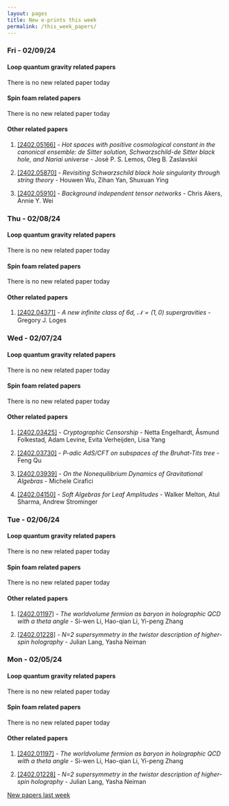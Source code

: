 ```yaml
---
layout: pages
title: New e-prints this week
permalink: /this_week_papers/
---
```




### Fri - 02/09/24

#### Loop quantum gravity related papers

There is no new related paper today 

#### Spin foam related papers

There is no new related paper today 



#### Other related papers

1. [[2402.05166]](https://arxiv.org/abs/2402.05166) - *Hot spaces with positive cosmological constant in the canonical  ensemble: de Sitter solution, Schwarzschild-de Sitter black hole, and Nariai  universe* - José P. S. Lemos, Oleg B. Zaslavskii

1. [[2402.05870]](https://arxiv.org/abs/2402.05870) - *Revisiting Schwarzschild black hole singularity through string theory* - Houwen Wu, Zihan Yan, Shuxuan Ying

1. [[2402.05910]](https://arxiv.org/abs/2402.05910) - *Background independent tensor networks* - Chris Akers, Annie Y. Wei



### Thu - 02/08/24

#### Loop quantum gravity related papers

There is no new related paper today 

#### Spin foam related papers

There is no new related paper today 



#### Other related papers

1. [[2402.04371]](https://arxiv.org/abs/2402.04371) - *A new infinite class of $6d$, $\mathcal{N}=(1,0)$ supergravities* - Gregory J. Loges



### Wed - 02/07/24

#### Loop quantum gravity related papers

There is no new related paper today 

#### Spin foam related papers

There is no new related paper today 



#### Other related papers

1. [[2402.03425]](https://arxiv.org/abs/2402.03425) - *Cryptographic Censorship* - Netta Engelhardt, Åsmund Folkestad, Adam Levine, Evita Verheijden, Lisa Yang

1. [[2402.03730]](https://arxiv.org/abs/2402.03730) - *P-adic AdS/CFT on subspaces of the Bruhat-Tits tree* - Feng Qu

1. [[2402.03939]](https://arxiv.org/abs/2402.03939) - *On the Nonequilibrium Dynamics of Gravitational Algebras* - Michele Cirafici

1. [[2402.04150]](https://arxiv.org/abs/2402.04150) - *Soft Algebras for Leaf Amplitudes* - Walker Melton, Atul Sharma, Andrew Strominger



### Tue - 02/06/24

#### Loop quantum gravity related papers

There is no new related paper today 

#### Spin foam related papers

There is no new related paper today 



#### Other related papers

1. [[2402.01197]](https://arxiv.org/abs/2402.01197) - *The worldvolume fermion as baryon in holographic QCD with a theta angle* - Si-wen Li, Hao-qian Li, Yi-peng Zhang

1. [[2402.01228]](https://arxiv.org/abs/2402.01228) - *N=2 supersymmetry in the twistor description of higher-spin holography* - Julian Lang, Yasha Neiman



### Mon - 02/05/24

#### Loop quantum gravity related papers

There is no new related paper today 

#### Spin foam related papers

There is no new related paper today 



#### Other related papers

1. [[2402.01197]](https://arxiv.org/abs/2402.01197) - *The worldvolume fermion as baryon in holographic QCD with a theta angle* - Si-wen Li, Hao-qian Li, Yi-peng Zhang

1. [[2402.01228]](https://arxiv.org/abs/2402.01228) - *N=2 supersymmetry in the twistor description of higher-spin holography* - Julian Lang, Yasha Neiman






[New papers last week]({{site.url}}/archived/weekly/pre-prints/2024/02/05/archived_weekly_papers.html)